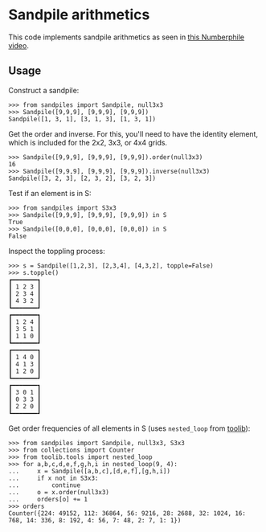 # Sandpile arithmetics

This code implements sandpile arithmetics as seen in
[this Numberphile video](https://www.youtube.com/watch?v=1MtEUErz7Gg).

## Usage

Construct a sandpile:

    >>> from sandpiles import Sandpile, null3x3
    >>> Sandpile([9,9,9], [9,9,9], [9,9,9])
    Sandpile([1, 3, 1], [3, 1, 3], [1, 3, 1])

Get the order and inverse. For this, you'll need to have the identity
element, which is included for the 2x2, 3x3, or 4x4 grids.

    >>> Sandpile([9,9,9], [9,9,9], [9,9,9]).order(null3x3)
    16
    >>> Sandpile([9,9,9], [9,9,9], [9,9,9]).inverse(null3x3)
    Sandpile([3, 2, 3], [2, 3, 2], [3, 2, 3])

Test if an element is in S:

    >>> from sandpiles import S3x3
    >>> Sandpile([9,9,9], [9,9,9], [9,9,9]) in S
    True
    >>> Sandpile([0,0,0], [0,0,0], [0,0,0]) in S
    False

Inspect the toppling process:

    >>> s = Sandpile([1,2,3], [2,3,4], [4,3,2], topple=False)
    >>> s.topple()
    ┏━━━━━━━┓
    ┃ 1 2 3 ┃
    ┃ 2 3 4 ┃
    ┃ 4 3 2 ┃
    ┗━━━━━━━┛
    ┏━━━━━━━┓
    ┃ 1 2 4 ┃
    ┃ 3 5 1 ┃
    ┃ 1 1 0 ┃
    ┗━━━━━━━┛
    ┏━━━━━━━┓
    ┃ 1 4 0 ┃
    ┃ 4 1 3 ┃
    ┃ 1 2 0 ┃
    ┗━━━━━━━┛
    ┏━━━━━━━┓
    ┃ 3 0 1 ┃
    ┃ 0 3 3 ┃
    ┃ 2 2 0 ┃
    ┗━━━━━━━┛

Get order frequencies of all elements in S (uses `nested_loop` from
[toolib](https://github.com/L3viathan/toolib)):

    >>> from sandpiles import Sandpile, null3x3, S3x3
    >>> from collections import Counter
    >>> from toolib.tools import nested_loop
    >>> for a,b,c,d,e,f,g,h,i in nested_loop(9, 4):
    ...     x = Sandpile([a,b,c],[d,e,f],[g,h,i])
    ...     if x not in S3x3:
    ...         continue
    ...     o = x.order(null3x3)
    ...     orders[o] += 1
    >>> orders
    Counter({224: 49152, 112: 36864, 56: 9216, 28: 2688, 32: 1024, 16: 768, 14: 336, 8: 192, 4: 56, 7: 48, 2: 7, 1: 1})
